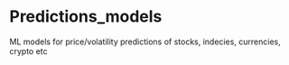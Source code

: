 # Predictions_models
ML models for price/volatility predictions of stocks, indecies, currencies, crypto etc
